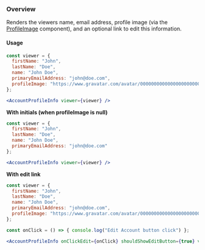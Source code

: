 ### Overview
Renders the viewers name, email address, profile image (via the [ProfileImage](/#!/ProfileImage) component), and an optional link to edit this information.

#### Usage
```jsx
const viewer = {
  firstName: "John",
  lastName: "Doe",
  name: "John Doe",
  primaryEmailAddress: "john@doe.com",
  profileImage: "https://www.gravatar.com/avatar/00000000000000000000000000000000?d=identicon&f=y"
};

<AccountProfileInfo viewer={viewer} />
```

**With initials (when profileImage is null)**
```jsx
const viewer = {
  firstName: "John",
  lastName: "Doe",
  name: "John Doe",
  primaryEmailAddress: "john@doe.com"
};

<AccountProfileInfo viewer={viewer} />

```
**With edit link**
```jsx
const viewer = {
  firstName: "John",
  lastName: "Doe",
  name: "John Doe",
  primaryEmailAddress: "john@doe.com",
  profileImage: "https://www.gravatar.com/avatar/00000000000000000000000000000000?d=identicon&f=y"
};

const onClick = () => { console.log("Edit Account button click") };

<AccountProfileInfo onClickEdit={onClick} shouldShowEditButton={true} viewer={viewer} />
```
